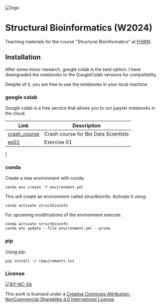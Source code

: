 ![logo](imgs/logo.png)

# Structural Bioinformatics (W2024)

Teaching materials for the course "Structural Bioinformatics" at [FHWN](https://tulln.fhwn.ac.at/studiengang/bio-data-science).

## Installation

After some minor research, google colab is the best option.
I have downgraded the notebooks to the GoogleColab versions for compatibility.

Despite of it, you are free to use the notebooks in your local machine.

### google colab

Google colab is a free service that allows you to run jupyter notebooks in the cloud.

| Link                                                                                                                               | Description                          |
|------------------------------------------------------------------------------------------------------------------------------------|--------------------------------------|
| [crash_course](https://colab.research.google.com/github/yerkoescalona/structural_bioinformatics/blob/main/ex00/crash_course.ipynb) | Crash course for Bio Data Scientists |
| [ex01](https://colab.research.google.com/github/yerkoescalona/structural_bioinformatics/blob/main/ex01/ex01.ipynb)                 | Exercise 01                          |
|

### conda

Create a new environment with conda:

    conda env create -f environment.yml

This will create an environment called structbioinfo. Activate it using:

    conda activate structbioinfo

For upcoming modifications of the environment execute:

    conda activate structbioinfo
    conda env update --file environment.yml --prune

### pip

Using pip:

    pip install -r requirements.txt


### License
[![BY-NC-SA](https://i.creativecommons.org/l/by-nc-sa/4.0/88x31.png)](http://creativecommons.org/licenses/by-nc-sa/4.0/)


This work is licensed under a [Creative Commons Attribution-NonCommercial-ShareAlike 4.0 International License](http://creativecommons.org/licenses/by-nc-sa/4.0/).
